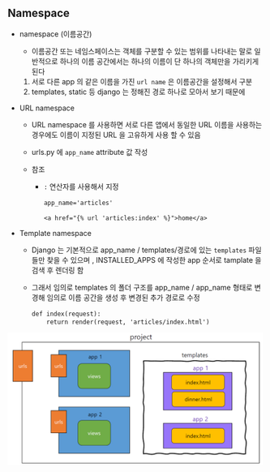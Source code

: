 ## Namespace

* namespace (이름공간)

  * 이름공간 또는 네임스페이스는 객체를 구분할 수 있는 범위를 나타내는 말로 일반적으로 하나의 이름 공간에서는 하나의 이름이 단 하나의 객체만을 가리키게 된다

  1. 서로 다른 app 의 같은 이름을 가진 `url name` 은 이름공간을 설정해서 구분
  2. templates, static 등 django 는 정해진 경로 하나로 모아서 보기 때문에

* URL namespace

  * URL namespace 를 사용하면 서로 다른 앱에서 동일한 URL 이름을 사용하는 경우에도 이름이 지정된 URL 을 고유하게 사용 할 수 있음

  * urls.py 에 `app_name` attribute 값 작성

  * 참조

    * `:` 연산자를 사용해서 지정

      ```
      app_name='articles'
      ```

      ```
      <a href="{% url 'articles:index' %}">home</a>
      ```

* Template namespace

  * Django 는 기본적으로 app_name / templates/경로에 있는 `templates` 파일들만 찾을 수 있으며 , INSTALLED_APPS 에 작성한 app 순서로 tamplate 을 검색 후 렌더링 함
  
  * 그래서 임의로 templates 의 폴더 구조를 app_name / app_name 형태로 변경해 임의로 이름 공간을 생성 후 변경된 추가 경로로 수정
  
    ```
    def index(request):
    	return render(request, 'articles/index.html')
    ```
  
    

![image-20211228002119987](07_namespace.assets/image-20211228002119987.png)